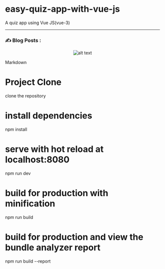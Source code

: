 # easy-quiz-app-with-vue-js
A quiz app using Vue JS(vue-3)

---

### :writing_hand: Blog Posts :


<div align="center">
  <img src="assets/" alt="alt text" title="Title" />
</div>


Markdown
# Project Clone
clone the repository

# install dependencies
npm install

# serve with hot reload at localhost:8080
npm run dev

# build for production with minification
npm run build

# build for production and view the bundle analyzer report
npm run build --report
